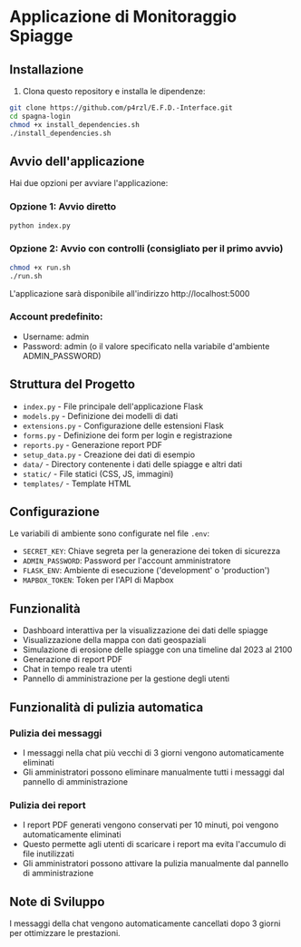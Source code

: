 # Applicazione di Monitoraggio Spiagge

## Installazione

1. Clona questo repository e installa le dipendenze:
```bash
git clone https://github.com/p4rzl/E.F.D.-Interface.git
cd spagna-login
chmod +x install_dependencies.sh
./install_dependencies.sh
```

## Avvio dell'applicazione

Hai due opzioni per avviare l'applicazione:

### Opzione 1: Avvio diretto
```bash
python index.py
```

### Opzione 2: Avvio con controlli (consigliato per il primo avvio)
```bash
chmod +x run.sh
./run.sh
```

L'applicazione sarà disponibile all'indirizzo http://localhost:5000

### Account predefinito:
- Username: admin
- Password: admin (o il valore specificato nella variabile d'ambiente ADMIN_PASSWORD)

## Struttura del Progetto

- `index.py` - File principale dell'applicazione Flask
- `models.py` - Definizione dei modelli di dati
- `extensions.py` - Configurazione delle estensioni Flask
- `forms.py` - Definizione dei form per login e registrazione
- `reports.py` - Generazione report PDF
- `setup_data.py` - Creazione dei dati di esempio
- `data/` - Directory contenente i dati delle spiagge e altri dati
- `static/` - File statici (CSS, JS, immagini)
- `templates/` - Template HTML

## Configurazione

Le variabili di ambiente sono configurate nel file `.env`:

- `SECRET_KEY`: Chiave segreta per la generazione dei token di sicurezza
- `ADMIN_PASSWORD`: Password per l'account amministratore
- `FLASK_ENV`: Ambiente di esecuzione ('development' o 'production')
- `MAPBOX_TOKEN`: Token per l'API di Mapbox

## Funzionalità

- Dashboard interattiva per la visualizzazione dei dati delle spiagge
- Visualizzazione della mappa con dati geospaziali
- Simulazione di erosione delle spiagge con una timeline dal 2023 al 2100
- Generazione di report PDF
- Chat in tempo reale tra utenti
- Pannello di amministrazione per la gestione degli utenti

## Funzionalità di pulizia automatica

### Pulizia dei messaggi
- I messaggi nella chat più vecchi di 3 giorni vengono automaticamente eliminati
- Gli amministratori possono eliminare manualmente tutti i messaggi dal pannello di amministrazione

### Pulizia dei report
- I report PDF generati vengono conservati per 10 minuti, poi vengono automaticamente eliminati
- Questo permette agli utenti di scaricare i report ma evita l'accumulo di file inutilizzati
- Gli amministratori possono attivare la pulizia manualmente dal pannello di amministrazione

## Note di Sviluppo

I messaggi della chat vengono automaticamente cancellati dopo 3 giorni per ottimizzare le prestazioni.
